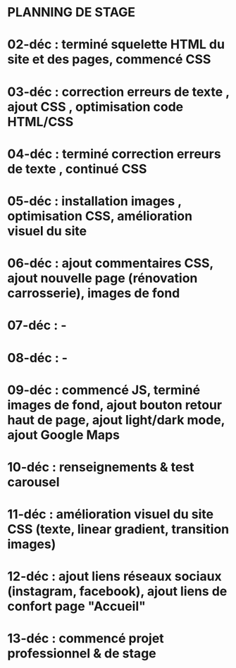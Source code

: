 # PLANNING DE STAGE
#
# 02-déc : terminé squelette HTML du site et des pages, commencé CSS
# 03-déc : correction erreurs de texte , ajout CSS , optimisation code HTML/CSS
# 04-déc : terminé correction erreurs de texte , continué CSS
# 05-déc : installation images , optimisation CSS, amélioration visuel du site 
# 06-déc : ajout commentaires CSS, ajout nouvelle page (rénovation carrosserie), images de fond
# 07-déc : -
# 08-déc : -
# 09-déc : commencé JS, terminé images de fond, ajout bouton retour haut de page, ajout light/dark mode, ajout Google Maps
# 10-déc : renseignements &  test carousel
# 11-déc : amélioration visuel du site CSS (texte, linear gradient, transition images)
# 12-déc : ajout liens réseaux sociaux (instagram, facebook), ajout liens de confort page "Accueil"
# 13-déc : commencé projet professionnel & de stage